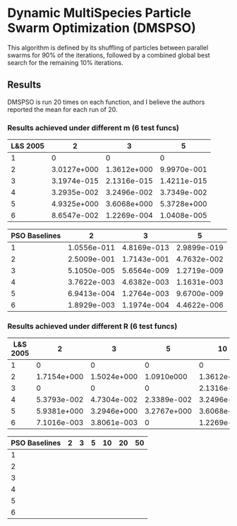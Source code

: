 # Dynamic MultiSpecies Particle Swarm Optimization (DMSPSO)

This algorithm is defined by its shuffling of particles between parallel swarms for 90% of the iterations, followed by a combined global best search for the remaining 10% iterations. 

## Results 
DMSPSO is run 20 times on each function, and I believe the authors reported the mean for each run of 20. 

### Results achieved under different m (6 test funcs)
| L&S 2005  |  2 | 3 |  5 | 
|---                 |---|---|---|
|  1 | 0  |   0|  0 | 
|  2 |  3.0127e+000 | 1.3612e+000  |  9.9970e-001 | 
|  3 |  3.1974e-015 | 2.1316e-015  |  1.4211e-015 |
|  4 |  3.2935e-002 | 3.2496e-002  |  3.7349e-002 |
|  5 |  4.9325e+000 | 3.6068e+000  |  5.3728e+000 |
|  6 |  8.6547e-002 | 1.2269e-004  |  1.0408e-005 | 

|PSO Baselines   | 2  | 3  | 5 |
| ---              |---|---| ---|
| 1 | 1.0556e-011 | 4.8169e-013 | 2.9899e-019|
| 2 | 2.5009e-001 | 1.7143e-001 | 4.7632e-002 |
| 3 | 5.1050e-005 | 5.6564e-009 | 1.2719e-009 |
| 4 | 3.7622e-003 | 4.6382e-003 | 1.1631e-003 |
| 5 | 6.9413e-004 | 1.2764e-003 | 9.6700e-009 |
| 6 | 1.8929e-003 | 1.1974e-004 | 4.4622e-006 |

### Results achieved under different R (6 test funcs)
| L&S 2005  |  2 | 3 |  5 | 10 | 20 | 50 
|---|---|---|---|---|---|---|
|  1 |  0 | 0 | 0 | 0 | 0 | 0 |
|  2 | 1.7154e+000 |1.5024e+000 | 1.0910e000 | 1.3612e+000 | 8.1698e-001 | 1.7155e+000 | 
|  3 |  0 |  0 | 0  | 2.1316e-015 | 3.1974e-015| 4.6185e-015| 
|  4 | 5.3793e-002 | 4.7304e-002 | 2.3389e-002 | 3.2496e-002 | 5.2159e-002 | 3.6415e-002 | 
|  5 | 5.9381e+000 | 3.2946e+000 | 3.2767e+000 | 3.6068e+000 | 4.7446e+000 | 5.5718e+000 | 
|  6 | 7.1016e-003 | 3.8061e-003 | 0           | 1.2269e-004 | 6.9781e-002 | 1.9784e-001 | 

|PSO Baselines   | 2  | 3  | 5 | 10 | 20 | 50|
| ---|---|---|---|---|---|---|
| 1 | | | | | | |
| 2 | | | | | | |
| 3 | | | | | | |
| 4 | | | | | | |
| 5 | | | | | | |
| 6 | | | | | | |
